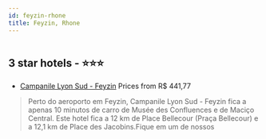 ```yaml
---
id: feyzin-rhone
title: Feyzin, Rhone
---
```


<center><img src="https://i.travelapi.com/hotels/2000000/1160000/1152500/1152403/e23b4d7d_z.jpg" alt="" /></center>


##  3 star hotels - ⭐️⭐️⭐️

-    [Campanile Lyon Sud - Feyzin](https://www.hurb.com/br/aud/https://www.hurb.com/br/hotels/feyzin/campanile-lyon-sud-feyzin-HT-5YFR?cmp=18055) Prices from R$ 441,77
   > Perto do aeroporto em Feyzin, Campanile Lyon Sud - Feyzin fica a apenas 10 minutos de carro de Musée des Confluences e de Maciço Central.  Este hotel fica a 12 km de Place Bellecour (Praça Bellecour) e a 12,1 km de Place des Jacobins.Fique em um de nossos
